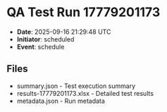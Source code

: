 # QA Test Run 17779201173

- **Date**: 2025-09-16 21:29:48 UTC
- **Initiator**: scheduled
- **Event**: schedule

## Files
- summary.json - Test execution summary
- results-17779201173.xlsx - Detailed test results
- metadata.json - Run metadata
